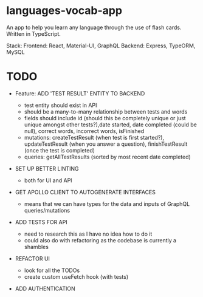 # languages-vocab-app

An app to help you learn any language through the use of flash cards. Written in TypeScript.

Stack:
Frontend: React, Material-UI, GraphQL
Backend: Express, TypeORM, MySQL

# TODO

- Feature: ADD 'TEST RESULT' ENTITY TO BACKEND

  - test entity should exist in API
  - should be a many-to-many relationship between tests and words
  - fields should include id (should this be completely unique or just unique amongst other tests?),date started, date completed (could be null), correct words, incorrect words, isFinished
  - mutations: createTestResult (when test is first started?), updateTestResult (when you answer a question), finishTestResult (once the test is completed)
  - queries: getAllTestResults (sorted by most recent date completed)

- SET UP BETTER LINTING

  - both for UI and API

- GET APOLLO CLIENT TO AUTOGENERATE INTERFACES

  - means that we can have types for the data and inputs of GraphQL queries/mutations

- ADD TESTS FOR API

  - need to research this as I have no idea how to do it
  - could also do with refactoring as the codebase is currently a shambles

- REFACTOR UI

  - look for all the TODOs
  - create custom useFetch hook (with tests)

- ADD AUTHENTICATION
